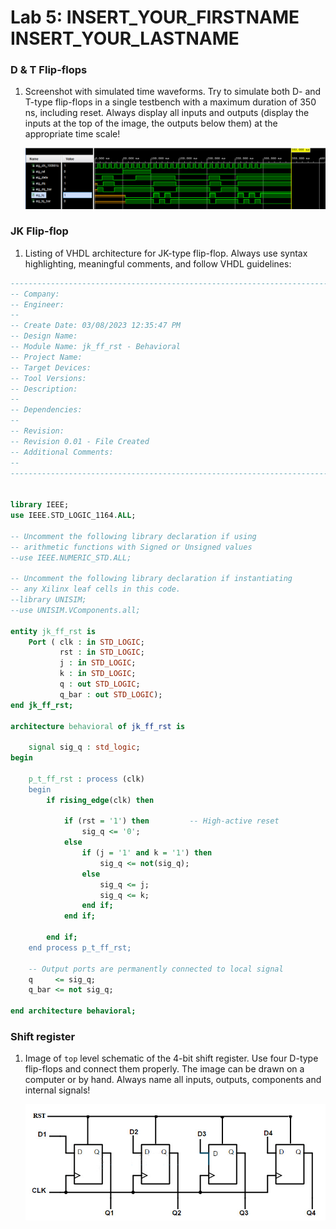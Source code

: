 # Lab 5: INSERT_YOUR_FIRSTNAME INSERT_YOUR_LASTNAME

### D & T Flip-flops

1. Screenshot with simulated time waveforms. Try to simulate both D- and T-type flip-flops in a single testbench with a maximum duration of 350 ns, including reset. Always display all inputs and outputs (display the inputs at the top of the image, the outputs below them) at the appropriate time scale!

   ![your figure](figure.png)

### JK Flip-flop

1. Listing of VHDL architecture for JK-type flip-flop. Always use syntax highlighting, meaningful comments, and follow VHDL guidelines:

```vhdl
----------------------------------------------------------------------------------
-- Company: 
-- Engineer: 
-- 
-- Create Date: 03/08/2023 12:35:47 PM
-- Design Name: 
-- Module Name: jk_ff_rst - Behavioral
-- Project Name: 
-- Target Devices: 
-- Tool Versions: 
-- Description: 
-- 
-- Dependencies: 
-- 
-- Revision:
-- Revision 0.01 - File Created
-- Additional Comments:
-- 
----------------------------------------------------------------------------------


library IEEE;
use IEEE.STD_LOGIC_1164.ALL;

-- Uncomment the following library declaration if using
-- arithmetic functions with Signed or Unsigned values
--use IEEE.NUMERIC_STD.ALL;

-- Uncomment the following library declaration if instantiating
-- any Xilinx leaf cells in this code.
--library UNISIM;
--use UNISIM.VComponents.all;

entity jk_ff_rst is
    Port ( clk : in STD_LOGIC;
           rst : in STD_LOGIC;
           j : in STD_LOGIC;
           k : in STD_LOGIC;
           q : out STD_LOGIC;
           q_bar : out STD_LOGIC);
end jk_ff_rst;

architecture behavioral of jk_ff_rst is

    signal sig_q : std_logic;
begin

    p_t_ff_rst : process (clk)
    begin
        if rising_edge(clk) then
        
            if (rst = '1') then         -- High-active reset
                sig_q <= '0';
            else
                if (j = '1' and k = '1') then
                    sig_q <= not(sig_q);
                else
                    sig_q <= j;
                    sig_q <= k;
                end if;
            end if;
            
        end if;
    end process p_t_ff_rst;

    -- Output ports are permanently connected to local signal
    q     <= sig_q;
    q_bar <= not sig_q;
    
end architecture behavioral;

```

### Shift register

1. Image of `top` level schematic of the 4-bit shift register. Use four D-type flip-flops and connect them properly. The image can be drawn on a computer or by hand. Always name all inputs, outputs, components and internal signals!

   ![your figure](reg.png)